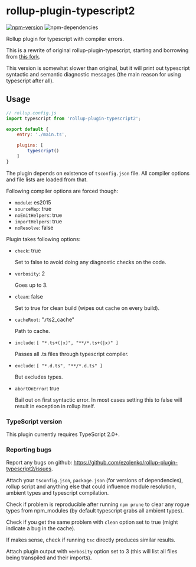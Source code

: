 # rollup-plugin-typescript2

[![npm-version](https://img.shields.io/npm/v/rollup-plugin-typescript2.svg?maxAge=2592000)](https://npmjs.org/package/rollup-plugin-typescript2)
![npm-dependencies](https://img.shields.io/david/ezolenko/rollup-plugin-typescript2.svg?maxAge=2592000)

Rollup plugin for typescript with compiler errors. 

This is a rewrite of original rollup-plugin-typescript, starting and borrowing from [this fork](https://github.com/alexlur/rollup-plugin-typescript).

This version is somewhat slower than original, but it will print out typescript syntactic and semantic diagnostic messages (the main reason for using typescript after all).

## Usage

```js
// rollup.config.js
import typescript from 'rollup-plugin-typescript2';

export default {
	entry: './main.ts',

	plugins: [
		typescript()
	]
}
```

The plugin depends on existence of `tsconfig.json` file. All compiler options and file lists are loaded from that. 

Following compiler options are forced though:
* `module`: es2015
* `sourceMap`: true
* `noEmitHelpers`: true
* `importHelpers`: true
* `noResolve`: false

Plugin takes following options:

* `check`: true

	Set to false to avoid doing any diagnostic checks on the code.

* `verbosity`: 2

	Goes up to 3.

* `clean`: false
	
	Set to true for clean build (wipes out cache on every build).

* `cacheRoot`: ".rts2_cache"
	
	Path to cache.

* `include`: `[ "*.ts+(|x)", "**/*.ts+(|x)" ]`

	Passes all .ts files through typescript compiler. 

* `exclude`: `[ "*.d.ts", "**/*.d.ts" ]`

	But excludes types.

* `abortOnError`: true

	Bail out on first syntactic error. In most cases setting this to false will result in exception in rollup itself.


### TypeScript version

This plugin currently requires TypeScript 2.0+.

### Reporting bugs

Report any bugs on github: <https://github.com/ezolenko/rollup-plugin-typescript2/issues>.

Attach your `tsconfig.json`, `package.json` (for versions of dependencies), rollup script and anything else that could influence module resolution, ambient types and typescript compilation.

Check if problem is reproducible after running `npm prune` to clear any rogue types from npm_modules (by default typescript grabs all ambient types).

Check if you get the same problem with `clean` option set to true (might indicate a bug in the cache).

If makes sense, check if running `tsc` directly produces similar results.

Attach plugin output with `verbosity` option set to 3 (this will list all files being transpiled and their imports).

